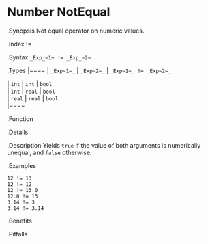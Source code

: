 # Number NotEqual

.Synopsis
Not equal operator on numeric values.

.Index
!=

.Syntax
`_Exp_~1~ != _Exp_~2~`

.Types
|====
| `_Exp~1~_`  |  `_Exp~2~_` | `_Exp~1~_ != _Exp~2~_`  

| `int`      |  `int`     | `bool`                
| `int`      |  `real`    | `bool`                
| `real`     |  `real`    | `bool`                
|====

.Function

.Details

.Description
Yields `true` if the value of both arguments is numerically unequal, and `false` otherwise.

.Examples
```rascal-shell
12 != 13
12 != 12
12 != 13.0
12.0 != 13
3.14 != 3
3.14 != 3.14
```

.Benefits

.Pitfalls

